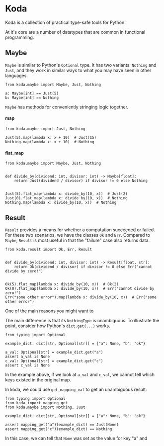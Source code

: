 # Koda

Koda is a collection of practical type-safe tools for Python.

At it's core are a number of datatypes that are common in functional programming.

## Maybe

`Maybe` is similar to Python's `Optional` type. It has two variants: `Nothing` and `Just`, and they work in similar ways
to what you may have seen in other languages.

```python3
from koda.maybe import Maybe, Just, Nothing

a: Maybe[int] == Just(5)
b: Maybe[int] == Nothing
```

`Maybe` has methods for conveniently stringing logic together.

#### map

```python3
from koda.maybe import Just, Nothing

Just(5).map(lambda x: x + 10)  # Just(15)
Nothing.map(lambda x: x + 10)  # Nothing
```

#### flat_map

```python3
from koda.maybe import Maybe, Just, Nothing


def divide_by(dividend: int, divisor: int) -> Maybe[float]:
    return Just(dividend / divisor) if divisor != 0 else Nothing


Just(5).flat_map(lambda x: divide_by(10, x))  # Just(2)
Just(0).flat_map(lambda x: divide_by(10, x))  # Nothing
Nothing.map(lambda x: divide_by(10, x))  # Nothing
```

## Result

`Result` provides a means for whether a computation succeeded or failed. For these two scenarios, we have the classes
`Ok` and `Err`. Compared to `Maybe`, `Result` is most useful in that the "failure" case also returns data.
```python3
from koda.result import Ok, Err, Result 


def divide_by(dividend: int, divisor: int) -> Result[float, str]:
    return Ok(dividend / divisor) if divisor != 0 else Err("cannot divide by zero!") 


Ok(5).flat_map(lambda x: divide_by(10, x))  # Ok(2)
Ok(0).flat_map(lambda x: divide_by(10, x))  # Err("cannot divide by zero!") 
Err("some other error").map(lambda x: divide_by(10, x))  # Err("some other error")
```

One of the main reasons you might want to 



The main difference is that its `NothingType` is unambiguous. To illustrate the point, consider how
Python's `dict.get(...)` works.

```python3
from typing import Optional

example_dict: dict[str, Optional[str]] = {"a": None, "b": "ok"}

a_val: Optional[str] = example_dict.get("a")
assert a_val is None
c_val: Optional[str] = example_dict.get("c")
assert c_val is None
```

In the example above, if we look at `a_val` and `c_val`, we cannot tell which keys existed in the original map.

In koda, we could use `get_mapping_val` to get an unambiguous result:

```python3
from typing import Optional
from koda import mapping_get
from koda.maybe import Nothing, Just

example_dict: dict[str, Optional[str]] = {"a": None, "b": "ok"}

assert mapping_get("a")(example_dict) == Just(None)
assert mapping_get("c")(example_dict) == Nothing
```

In this case, we can tell that `None` was set as the value for key "a" and 
